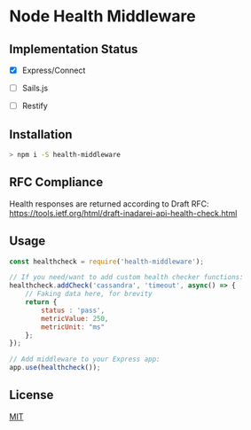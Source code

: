 # Node Health Middleware

## Implementation Status

- [x] Express/Connect
- [ ] Sails.js
- [ ] Restify


## Installation

```bash
> npm i -S health-middleware
```

## RFC Compliance

Health responses are returned according to Draft RFC: <https://tools.ietf.org/html/draft-inadarei-api-health-check.html>

## Usage

```javascript
const healthcheck = require('health-middleware');

// If you need/want to add custom health checker functions:
healthcheck.addCheck('cassandra', 'timeout', async() => {
    // Faking data here, for brevity
    return {
        status : 'pass',
        metricValue: 250,
        metricUnit: "ms"
    };
});

// Add middleware to your Express app:
app.use(healthcheck());
```

## License

[MIT](LICENSE)

